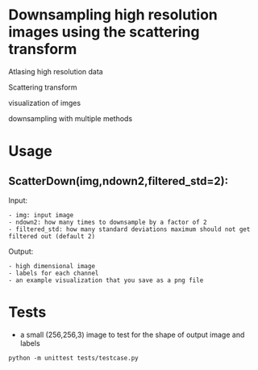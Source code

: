# Downsampling high resolution images using the scattering transform
Atlasing high resolution data

Scattering transform

visualization of imges

downsampling with multiple methods

# Usage
## ScatterDown(img,ndown2,filtered_std=2):
Input:

    - img: input image
    - ndown2: how many times to downsample by a factor of 2
    - filtered_std: how many standard deviations maximum should not get filtered out (default 2)

Output: 

    - high dimensional image
    - labels for each channel
    - an example visualization that you save as a png file

# Tests
- a small (256,256,3) image to test for the shape of output image and labels

`python -m unittest tests/testcase.py`

